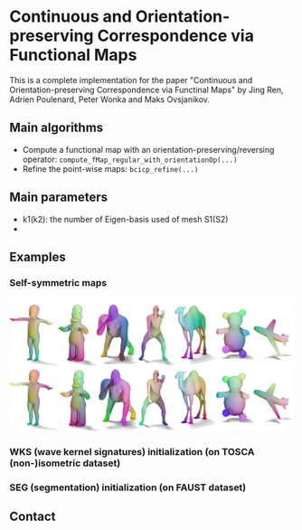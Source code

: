 # Continuous and Orientation-preserving Correspondence via Functional Maps

This is a complete implementation for the paper "Continuous and Orientation-preserving Correspondence via Functinal Maps" by Jing Ren, Adrien Poulenard, Peter Wonka and Maks Ovsjanikov.


Main algorithms
------------------
- Compute a functional map with an orientation-preserving/reversing operator: `compute_fMap_regular_with_orientationOp(...)`
- Refine the point-wise maps: `bcicp_refine(...)`


Main parameters
------------------
- k1(k2): the number of Eigen-basis used of mesh S1(S2)
- 


Examples
------------------
### Self-symmetric maps
![Self-symmetric maps](/figs/eg_selfSymm.png)

### WKS (wave kernel signatures) initialization (on TOSCA (non-)isometric dataset)

### SEG (segmentation) initialization (on FAUST dataset)


Contact
------------------
